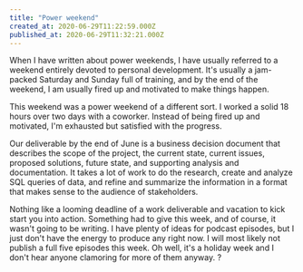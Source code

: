 ```yaml
---
title: "Power weekend"
created_at: 2020-06-29T11:22:59.000Z
published_at: 2020-06-29T11:32:21.000Z
---
```

When I have written about power weekends, I have usually referred to a weekend entirely devoted to personal development. It's usually a jam-packed Saturday and Sunday full of training, and by the end of the weekend, I am usually fired up and motivated to make things happen.

This weekend was a power weekend of a different sort. I worked a solid 18 hours over two days with a coworker. Instead of being fired up and motivated, I'm exhausted but satisfied with the progress. 

Our deliverable by the end of June is a business decision document that describes the scope of the project, the current state, current issues, proposed solutions, future state, and supporting analysis and documentation. It takes a lot of work to do the research, create and analyze SQL queries of data, and refine and summarize the information in a format that makes sense to the audience of stakeholders.

Nothing like a looming deadline of a work deliverable and vacation to kick start you into action. Something had to give this week, and of course, it wasn't going to be writing. I have plenty of ideas for podcast episodes, but I just don't have the energy to produce any right now. I will most likely not publish a full five episodes this week. Oh well, it's a holiday week and I don't hear anyone clamoring for more of them anyway. ?
